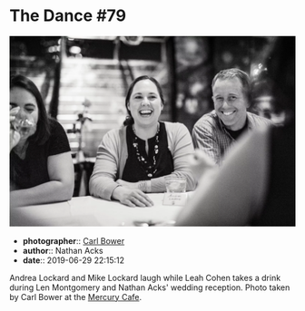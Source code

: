 # The Dance \#79

![Andrea and Mike Lockard laugh while Leah Cohen takes a drink](assets/2019-06-29-set-4-the-dance-79.webp)

* **photographer**:: [Carl Bower](https://carlbowerphotos.com)  
* **author**:: Nathan Acks  
* **date**:: 2019-06-29 22:15:12

Andrea Lockard and Mike Lockard laugh while Leah Cohen takes a drink during Len Montgomery and Nathan Acks' wedding reception. Photo taken by Carl Bower at the [Mercury Cafe](http://mercurycafe.com).
